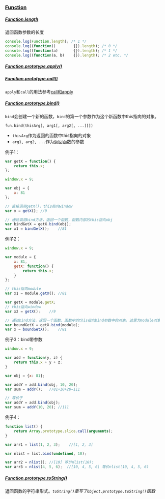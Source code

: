 ### [Function](https://developer.mozilla.org/en-US/docs/Web/JavaScript/Reference/Global_Objects/Function)

##### [Function.length](https://developer.mozilla.org/en-US/docs/Web/JavaScript/Reference/Global_Objects/Function/length)

返回函数参数的长度

```javascript
console.log(Function.length); /* 1 */
console.log((function()        {}).length); /* 0 */
console.log((function(a)       {}).length); /* 1 */
console.log((function(a, b)    {}).length); /* 2 etc. */
```

##### [Function.prototype.apply()](https://developer.mozilla.org/en-US/docs/Web/JavaScript/Reference/Global_Objects/Function/apply)


##### [Function.prototype.call()](https://developer.mozilla.org/en-US/docs/Web/JavaScript/Reference/Global_Objects/Function/call)

`apply`和`call`的用法参考[call和apply](https://github.com/ttian226/javascript-design-patterns/blob/master/call%E5%92%8Capply.md)

##### [Function.prototype.bind()](https://developer.mozilla.org/en-US/docs/Web/JavaScript/Reference/Global_Objects/Function/bind)

`bind`会创建一个新的函数，`bind`的第一个参数作为这个新函数中this指向的对象。

`fun.bind(thisArg[, arg1[, arg2[, ...]]])`

* `thisArg`作为返回的函数中this指向的对象
* `arg1, arg2, ...`作为返回函数的参数

例子1：

```javascript
var getX = function() {
    return this.x;
};

window.x = 9;

var obj = {
    x: 81
};

// 直接调用getX()，this指向window
var x = getX(); //9

// 通过调用bind方法，返回一个函数，函数内部的this指向obj
var bindGetX = getX.bind(obj);
var x1 = bindGetX();    //81
```

例子2：

```javascript
window.x = 9;

var module = {
    x: 81,
    getX: function() {
        return this.x;
    }
};

// this指向module
var x1 = module.getX(); //81

var getX = module.getX;
// this指向window
var x2 = getX();    //9

// 通过bind方法，返回一个函数，函数中的this指向bind参数中的对象。这里为module对象
var boundGetX = getX.bind(module);
var x = boundGetX();    //81
```

例子3：bind带参数

```javascript
window.x = 9;

var add = function(y, z) {
    return this.x + y + z;
}

var obj = {x: 81};

var addY = add.bind(obj, 10, 20);
var sum = addY();   //81+10+20=111

// 等价于
var addY = add.bind(obj);
var sum = addY(10, 20); //111
```

例子4：

```javascript
function list() {
    return Array.prototype.slice.call(arguments);
}

var arr1 = list(1, 2, 3);    //[1, 2, 3]

var nlist = list.bind(undefined, 10);

var arr2 = nlist(); //[10] 等价nlist(10);
var arr3 = nlist(4, 5, 6);  //[10, 4, 5, 6] 等价nlist(10, 4, 5, 6)
```

##### [Function.prototype.toString()](https://developer.mozilla.org/en-US/docs/Web/JavaScript/Reference/Global_Objects/Function/toString)

返回函数的字符串形式。*`toString()`重写了`Object.prototype.toString()`函数*
